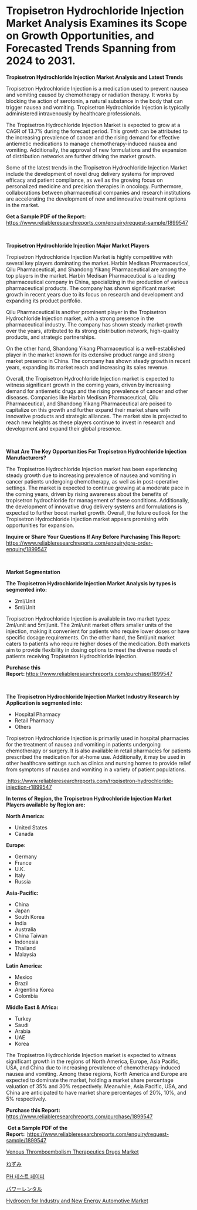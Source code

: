 <p><h1>Tropisetron Hydrochloride Injection Market Analysis Examines its Scope on Growth Opportunities, and Forecasted Trends Spanning from 2024 to 2031.</h1></p><p><strong>Tropisetron Hydrochloride Injection Market Analysis and Latest Trends</strong></p>
<p><p>Tropisetron Hydrochloride Injection is a medication used to prevent nausea and vomiting caused by chemotherapy or radiation therapy. It works by blocking the action of serotonin, a natural substance in the body that can trigger nausea and vomiting. Tropisetron Hydrochloride Injection is typically administered intravenously by healthcare professionals.</p><p>The Tropisetron Hydrochloride Injection Market is expected to grow at a CAGR of 13.7% during the forecast period. This growth can be attributed to the increasing prevalence of cancer and the rising demand for effective antiemetic medications to manage chemotherapy-induced nausea and vomiting. Additionally, the approval of new formulations and the expansion of distribution networks are further driving the market growth.</p><p>Some of the latest trends in the Tropisetron Hydrochloride Injection Market include the development of novel drug delivery systems for improved efficacy and patient compliance, as well as the growing focus on personalized medicine and precision therapies in oncology. Furthermore, collaborations between pharmaceutical companies and research institutions are accelerating the development of new and innovative treatment options in the market.</p></p>
<p><strong>Get a Sample PDF of the Report:&nbsp;</strong> <a href="https://www.reliableresearchreports.com/enquiry/request-sample/1899547">https://www.reliableresearchreports.com/enquiry/request-sample/1899547</a></p>
<p>&nbsp;</p>
<p><strong>Tropisetron Hydrochloride Injection Major Market Players</strong></p>
<p><p>Tropisetron Hydrochloride Injection Market is highly competitive with several key players dominating the market. Harbin Medisan Pharmaceutical, Qilu Pharmaceutical, and Shandong Yikang Pharmaceutical are among the top players in the market. Harbin Medisan Pharmaceutical is a leading pharmaceutical company in China, specializing in the production of various pharmaceutical products. The company has shown significant market growth in recent years due to its focus on research and development and expanding its product portfolio.</p><p>Qilu Pharmaceutical is another prominent player in the Tropisetron Hydrochloride Injection market, with a strong presence in the pharmaceutical industry. The company has shown steady market growth over the years, attributed to its strong distribution network, high-quality products, and strategic partnerships.</p><p>On the other hand, Shandong Yikang Pharmaceutical is a well-established player in the market known for its extensive product range and strong market presence in China. The company has shown steady growth in recent years, expanding its market reach and increasing its sales revenue.</p><p>Overall, the Tropisetron Hydrochloride Injection market is expected to witness significant growth in the coming years, driven by increasing demand for antiemetic drugs and the rising prevalence of cancer and other diseases. Companies like Harbin Medisan Pharmaceutical, Qilu Pharmaceutical, and Shandong Yikang Pharmaceutical are poised to capitalize on this growth and further expand their market share with innovative products and strategic alliances. The market size is projected to reach new heights as these players continue to invest in research and development and expand their global presence.</p></p>
<p>&nbsp;</p>
<p><strong>What Are The Key Opportunities For Tropisetron Hydrochloride Injection Manufacturers?</strong></p>
<p><p>The Tropisetron Hydrochloride Injection market has been experiencing steady growth due to increasing prevalence of nausea and vomiting in cancer patients undergoing chemotherapy, as well as in post-operative settings. The market is expected to continue growing at a moderate pace in the coming years, driven by rising awareness about the benefits of tropisetron hydrochloride for management of these conditions. Additionally, the development of innovative drug delivery systems and formulations is expected to further boost market growth. Overall, the future outlook for the Tropisetron Hydrochloride Injection market appears promising with opportunities for expansion.</p></p>
<p><strong>Inquire or Share Your Questions If Any Before Purchasing This Report:</strong> <a href="https://www.reliableresearchreports.com/enquiry/pre-order-enquiry/1899547">https://www.reliableresearchreports.com/enquiry/pre-order-enquiry/1899547</a></p>
<p>&nbsp;</p>
<p><strong>Market Segmentation</strong></p>
<p><strong>The Tropisetron Hydrochloride Injection Market Analysis by types is segmented into:</strong></p>
<p><ul><li>2ml/Unit</li><li>5ml/Unit</li></ul></p>
<p><p>Tropisetron Hydrochloride Injection is available in two market types: 2ml/unit and 5ml/unit. The 2ml/unit market offers smaller units of the injection, making it convenient for patients who require lower doses or have specific dosage requirements. On the other hand, the 5ml/unit market caters to patients who require higher doses of the medication. Both markets aim to provide flexibility in dosing options to meet the diverse needs of patients receiving Tropisetron Hydrochloride Injection.</p></p>
<p><strong>Purchase this Report:&nbsp;</strong><a href="https://www.reliableresearchreports.com/purchase/1899547">https://www.reliableresearchreports.com/purchase/1899547</a></p>
<p>&nbsp;</p>
<p><strong>The Tropisetron Hydrochloride Injection Market Industry Research by Application is segmented into:</strong></p>
<p><ul><li>Hospital Pharmacy</li><li>Retail Pharmacy</li><li>Others</li></ul></p>
<p><p>Tropisetron Hydrochloride Injection is primarily used in hospital pharmacies for the treatment of nausea and vomiting in patients undergoing chemotherapy or surgery. It is also available in retail pharmacies for patients prescribed the medication for at-home use. Additionally, it may be used in other healthcare settings such as clinics and nursing homes to provide relief from symptoms of nausea and vomiting in a variety of patient populations.</p></p>
<p><a href="https://www.reliableresearchreports.com/tropisetron-hydrochloride-injection-r1899547">&nbsp;https://www.reliableresearchreports.com/tropisetron-hydrochloride-injection-r1899547</a></p>
<p><strong>In terms of Region, the Tropisetron Hydrochloride Injection Market Players available by Region are:</strong></p>
<p>
    <p> <strong> North America: </strong>
        <ul>
            <li>United States</li>
            <li>Canada</li>
        </ul>
        </p> 
    <p> <strong> Europe: </strong>
        <ul>
            <li>Germany</li>
            <li>France</li>
            <li>U.K.</li>
            <li>Italy</li>
            <li>Russia</li>
        </ul>
        </p> 
    <p> <strong> Asia-Pacific: </strong>
        <ul>
            <li>China</li>
            <li>Japan</li>
            <li>South Korea</li>
            <li>India</li>
            <li>Australia</li>
            <li>China Taiwan</li>
            <li>Indonesia</li>
            <li>Thailand</li>
            <li>Malaysia</li>
        </ul>
        </p> 
    <p> <strong> Latin America: </strong>
        <ul>
            <li>Mexico</li>
            <li>Brazil</li>
            <li>Argentina Korea</li>
            <li>Colombia</li>
        </ul>
        </p> 
    <p> <strong> Middle East & Africa: </strong>
        <ul>
            <li>Turkey</li>
            <li>Saudi</li>
            <li>Arabia</li>
            <li>UAE</li>
            <li>Korea</li>
        </ul>
    </p>
    </p>
<p><p>The Tropisetron Hydrochloride Injection market is expected to witness significant growth in the regions of North America, Europe, Asia Pacific, USA, and China due to increasing prevalence of chemotherapy-induced nausea and vomiting. Among these regions, North America and Europe are expected to dominate the market, holding a market share percentage valuation of 35% and 30% respectively. Meanwhile, Asia Pacific, USA, and China are anticipated to have market share percentages of 20%, 10%, and 5% respectively.</p></p>
<p><strong>Purchase this Report: </strong><a href="https://www.reliableresearchreports.com/purchase/1899547">https://www.reliableresearchreports.com/purchase/1899547</a></p>
<p>&nbsp;<strong>Get a Sample PDF of the Report:&nbsp;&nbsp;</strong><a href="https://www.reliableresearchreports.com/enquiry/request-sample/1899547">https://www.reliableresearchreports.com/enquiry/request-sample/1899547</a></p>
<p><strong></strong></p>
<p><p><a href="https://github.com/cecuraprangm/Market-Research-Report-List-2/blob/main/venous-thromboembolism-therapeutics-drugs-market.md">Venous Thromboembolism Therapeutics Drugs Market</a></p><p><a href="https://github.com/bucuel854722/Market-Research-Report-List-2/blob/main/976823759372.md">ねずみ</a></p><p><a href="https://github.com/TimmyMann6767/Market-Research-Report-List-1/blob/main/144519657702.md">PH 테스트 페이퍼</a></p><p><a href="https://github.com/AriMuller2009/Market-Research-Report-List-1/blob/main/349997859373.md">パワーレンタル</a></p><p><a href="https://issuu.com/reportprime-2/docs/hydrogen-for-industry-and-new-energy-automotive-ma">Hydrogen for Industry and New Energy Automotive Market</a></p></p>